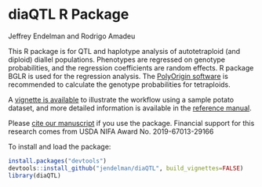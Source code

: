 diaQTL R Package
================
Jeffrey Endelman and Rodrigo Amadeu

This R package is for QTL and haplotype analysis of autotetraploid (and
diploid) diallel populations. Phenotypes are regressed on genotype
probabilities, and the regression coefficients are random effects. R
package BGLR is used for the regression analysis. The [PolyOrigin
software](https://github.com/chaozhi/PolyOrigin.jl) is recommended to
calculate the genotype probabilities for tetraploids.

A [vignette is
available](https://jendelman.github.io/diaQTL/diaQTL_Vignette.html) to
illustrate the workflow using a sample potato dataset, and more detailed
information is available in the [reference
manual](https://jendelman.github.io/diaQTL/diaQTL_manual.pdf).

Please [cite our manuscript](https://www.biorxiv.org/content/10.1101/2020.12.18.423479) if you use the package. Financial support for this 
research comes from USDA NIFA Award No. 2019-67013-29166

To install and load the package:

``` r
install.packages("devtools")
devtools::install_github("jendelman/diaQTL", build_vignettes=FALSE)
library(diaQTL)
```
